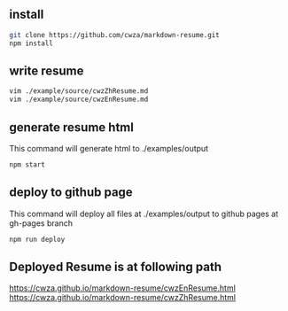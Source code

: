 
## install
``` sh
git clone https://github.com/cwza/markdown-resume.git
npm install
```

## write resume
``` sh
vim ./example/source/cwzZhResume.md
vim ./example/source/cwzEnResume.md
```

## generate resume html
This command will generate html to ./examples/output
``` sh
npm start
```

## deploy to github page
This command will deploy all files at ./examples/output to github pages at gh-pages branch
``` sh
npm run deploy
```

## Deployed Resume is at following path
https://cwza.github.io/markdown-resume/cwzEnResume.html 
https://cwza.github.io/markdown-resume/cwzZhResume.html
